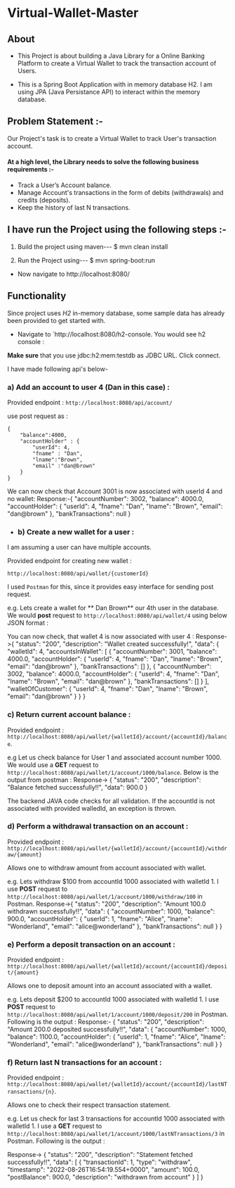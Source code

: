 # Virtual-Wallet-Master

## About
* This Project is about building a Java Library for a Online Banking Platform to create a Virtual Wallet to track the transaction account of Users.

* This is a Spring Boot Application with in memory database H2. I am using JPA (Java Persistance API) to interact within the memory database.

## Problem Statement :-
Our Project's task is to create a Virtual Wallet to track User's transaction account.

#### At a high level, the Library needs to solve the following business requirements :-

* Track a User’s Account balance.
* Manage Account's transactions in the form of debits (withdrawals) and credits (deposits).
* Keep the history of last N transactions.


## I have run the Project using the following steps :-

1. Build the project using maven---
$ mvn clean install

2. Run the Project using---
$ mvn spring-boot:run

* Now navigate to http://localhost:8080/

## Functionality

Since project uses *H2* in-memory database, some sample data has already been provided to get started with. 

* Navigate to `http://localhost:8080/h2-console. You would see h2 console :

**Make sure**  that you use jdbc:h2:mem:testdb as JDBC URL. Click connect.

I have made following api's below-

### a) Add an account to user 4 (Dan in this case) :

Provided endpoint : `http://localhost:8080/api/account/`

use post request as :
```{JSON}
{
	"balance":4000,
	"accountHolder" : {
		"userId": 4,
		"fname" : "Dan",
		"lname":"Brown",
		"email" :"dan@brown"
	}
}
```

We can now check that Account 3001 is now associated with userId 4 and no wallet:
Response:-{
    "accountNumber": 3002,
    "balance": 4000.0,
    "accountHolder": {
        "userId": 4,
        "fname": "Dan",
        "lname": "Brown",
        "email": "dan@brown"
    },
    "bankTransactions": null
}

* ### b) Create a new wallet for a user :

I am assuming a user can have multiple accounts.

Provided endpoint for creating new wallet :
```
http://localhost:8080/api/wallet/{customerId}
```

I used `Postman` for this, since it provides easy interface for sending post request.

e.g. Lets create a wallet for ** Dan Brown** our 4th user in the database. We would **post** request to `http://localhost:8080/api/wallet/4` using below JSON format :

You can now check, that wallet 4 is now associated with user 4 :
Response->{
    "status": "200",
    "description": "Wallet created successfully!",
    "data": {
        "walletId": 4,
        "accountsInWallet": [
            {
                "accountNumber": 3001,
                "balance": 4000.0,
                "accountHolder": {
                    "userId": 4,
                    "fname": "Dan",
                    "lname": "Brown",
                    "email": "dan@brown"
                },
                "bankTransactions": []
            },
            {
                "accountNumber": 3002,
                "balance": 4000.0,
                "accountHolder": {
                    "userId": 4,
                    "fname": "Dan",
                    "lname": "Brown",
                    "email": "dan@brown"
                },
                "bankTransactions": []
            }
        ],
        "walletOfCustomer": {
            "userId": 4,
            "fname": "Dan",
            "lname": "Brown",
            "email": "dan@brown"
        }
    }
}


### c) Return current account balance :

Provided endpoint : `http://localhost:8080/api/wallet/{walletId}/account/{accountId}/balance`.

e.g Let us check balance for User 1 and associated account number 1000. We would use a **GET** request to `http://localhost:8080/api/wallet/1/account/1000/balance`. Below is the output from postman :
Response->
{
    "status": "200",
    "description": "Balance fetched successfully!!",
    "data": 900.0
}


The backend JAVA code checks for all validation. If the accountId is not associated with provided walledId, an exception is thrown.


### d) Perform a withdrawal transaction on an account :

Provided endpoint : `http://localhost:8080/api/wallet/{walletId}/account/{accountId}/withdraw/{amount}`

Allows one to withdraw amount from account associated with wallet.

e.g. Lets withdraw $100 from accountId 1000 associated with walletId 1. I use **POST** request to `http://localhost:8080/api/wallet/1/account/1000/withdraw/100` in Postman. 
Response->{
    "status": "200",
    "description": "Amount 100.0 withdrawn successfully!!",
    "data": {
        "accountNumber": 1000,
        "balance": 900.0,
        "accountHolder": {
            "userId": 1,
            "fname": "Alice",
            "lname": "Wonderland",
            "email": "alice@wonderland"
        },
        "bankTransactions": null
    }
}


### e) Perform a deposit transaction on an account :

Provided endpoint : `http://localhost:8080/api/wallet/{walletId}/account/{accountId}/deposit/{amount}`

Allows one to deposit amount into an account associated with a wallet.

e.g. Lets deposit $200 to accountId 1000 associated with walletId 1. I use **POST** request to `http://localhost:8080/api/wallet/1/account/1000/deposit/200` in Postman. Following is the output :
Response:-
{
    "status": "200",
    "description": "Amount 200.0 deposited successfully!!",
    "data": {
        "accountNumber": 1000,
        "balance": 1100.0,
        "accountHolder": {
            "userId": 1,
            "fname": "Alice",
            "lname": "Wonderland",
            "email": "alice@wonderland"
        },
        "bankTransactions": null
    }
}


### f) Return last N transactions for an account :

Provided endpoint :  `http://localhost:8080/api/wallet/{walletId}/account/{accountId}/lastNTransactions/{n}`.

Allows one to check their respect transaction statement.

e.g. Let us check for last 3 transactions for accountId 1000 associated with walletId 1. I use a **GET** request to `http://localhost:8080/api/wallet/1/account/1000/lastNTransactions/3` in Postman. Following is the output :

Response->
{
    "status": "200",
    "description": "Statement fetched successfully!!",
    "data": [
        {
            "transactionId": 1,
            "type": "withdraw",
            "timestamp": "2022-08-26T16:54:19.554+0000",
            "amount": 100.0,
            "postBalance": 900.0,
            "description": "withdrawn from account"
        }
    ]
}
